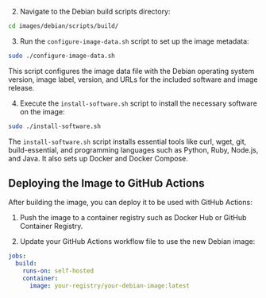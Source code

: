 
2. Navigate to the Debian build scripts directory:

```bash
cd images/debian/scripts/build/
```

3. Run the `configure-image-data.sh` script to set up the image metadata:

```bash
sudo ./configure-image-data.sh
```

This script configures the image data file with the Debian operating system version, image label, version, and URLs for the included software and image release.

4. Execute the `install-software.sh` script to install the necessary software on the image:

```bash
sudo ./install-software.sh
```

The `install-software.sh` script installs essential tools like curl, wget, git, build-essential, and programming languages such as Python, Ruby, Node.js, and Java. It also sets up Docker and Docker Compose.

## Deploying the Image to GitHub Actions

After building the image, you can deploy it to be used with GitHub Actions:

1. Push the image to a container registry such as Docker Hub or GitHub Container Registry.

2. Update your GitHub Actions workflow file to use the new Debian image:

```yaml
jobs:
  build:
    runs-on: self-hosted
    container:
      image: your-registry/your-debian-image:latest
